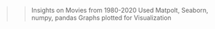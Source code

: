 >>Insights on Movies from 1980-2020
>>Used Matpolt, Seaborn, numpy, pandas
>>Graphs plotted for Visualization
